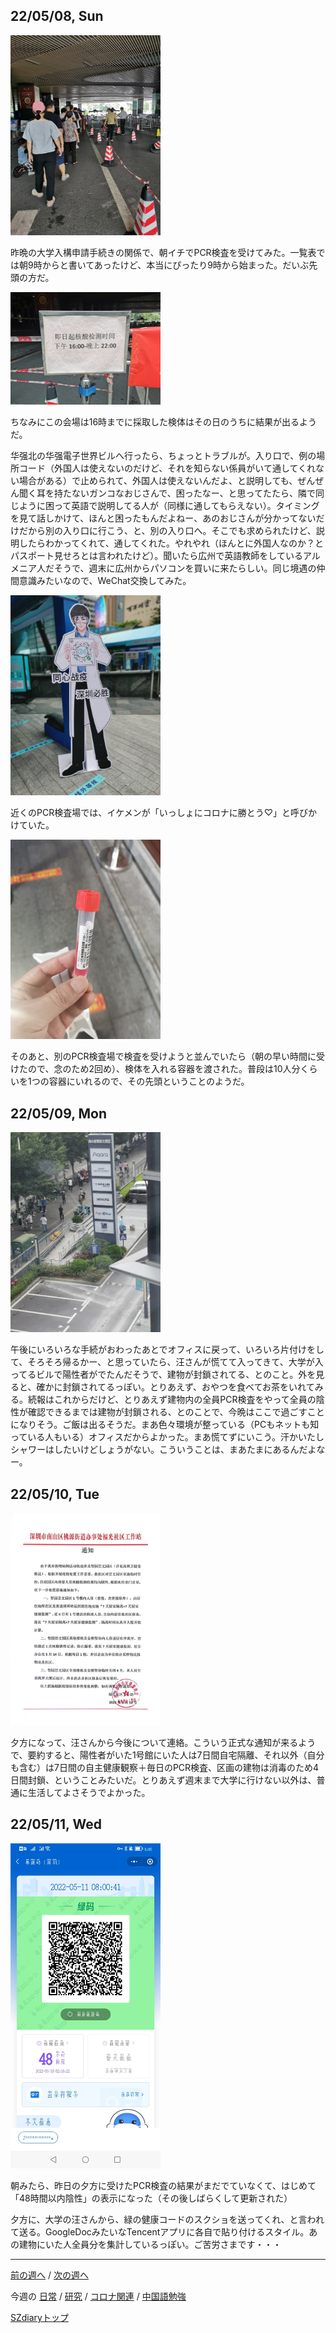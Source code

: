## 22/05/08, Sun

<img src="https://github.com/akita11/SZdiary/blob/main/diary/photo/2022-05-08_09.02.05.jpg" width="240px">

昨晩の大学入構申請手続きの関係で、朝イチでPCR検査を受けてみた。一覧表では朝9時からと書いてあったけど、本当にぴったり9時から始まった。だいぶ先頭の方だ。

<img src="https://github.com/akita11/SZdiary/blob/main/diary/photo/2022-05-08_08.59.24.jpg" width="240px">

ちなみにこの会場は16時までに採取した検体はその日のうちに結果が出るようだ。

华强北の华强電子世界ビルへ行ったら、ちょっとトラブルが。入り口で、例の場所コード（外国人は使えないのだけど、それを知らない係員がいて通してくれない場合がある）で止められて、外国人は使えないんだよ、と説明しても、ぜんぜん聞く耳を持たないガンコなおじさんで、困ったなー、と思ってたたら、隣で同じように困って英語で説明してる人が（同様に通してもらえない）。タイミングを見て話しかけて、ほんと困ったもんだよねー、あのおじさんが分かってないだけだから別の入り口に行こう、と、別の入り口へ。そこでも求められたけど、説明したらわかってくれて、通してくれた。やれやれ（ほんとに外国人なのか？とパスポート見せろとは言われたけど）。聞いたら広州で英語教師をしているアルメニア人だそうで、週末に広州からパソコンを買いに来たらしい。同じ境遇の仲間意識みたいなので、WeChat交換してみた。

<img src="https://github.com/akita11/SZdiary/blob/main/diary/photo/2022-05-08_16.11.01.jpg" width="240px">

近くのPCR検査場では、イケメンが「いっしょにコロナに勝とう♡」と呼びかけていた。

<img src="https://github.com/akita11/SZdiary/blob/main/diary/photo/2022-05-08_17.59.06.jpg" width="240px">

そのあと、別のPCR検査場で検査を受けようと並んでいたら（朝の早い時間に受けたので、念のため2回め）、検体を入れる容器を渡された。普段は10人分くらいを1つの容器にいれるので、その先頭ということのようだ。


## 22/05/09, Mon

<img src="https://github.com/akita11/SZdiary/blob/main/diary/photo/2022-05-09_18.05.06.jpg" width="240px">

午後にいろいろな手続がおわったあとでオフィスに戻って、いろいろ片付けをして、そろそろ帰るかー、と思っていたら、汪さんが慌てて入ってきて、大学が入ってるビルで陽性者がでたんだそうで、建物が封鎖されてる、とのこと。外を見ると、確かに封鎖されてるっぽい。とりあえず、おやつを食べてお茶をいれてみる。続報はこれからだけど、とりあえず建物内の全員PCR検査をやって全員の陰性が確認できるまでは建物が封鎖される、とのことで、今晩はここで過ごすことになりそう。ご飯は出るそうだ。まあ色々環境が整っている（PCもネットも知っている人もいる）オフィスだからよかった。まあ慌てずにいこう。汗かいたしシャワーはしたいけどしょうがない。こういうことは、まあたまにあるんだよなー。


## 22/05/10, Tue

<img src="https://github.com/akita11/SZdiary/blob/main/diary/photo/2022-05-10_17.46.00.jpg" width="240px">

夕方になって、汪さんから今後について連絡。こういう正式な通知が来るようで、要約すると、陽性者がいた1号館にいた人は7日間自宅隔離、それ以外（自分も含む）は7日間の自主健康観察＋毎日のPCR検査、区画の建物は消毒のため4日間封鎖、ということみたいだ。とりあえず週末まで大学に行けない以外は、普通に生活してよさそうでよかった。

## 22/05/11, Wed

<img src="https://github.com/akita11/SZdiary/blob/main/diary/photo/2022-05-11_08.00.39.jpg" width="240px">

朝みたら、昨日の夕方に受けたPCR検査の結果がまだでていなくて、はじめて「48時間以内陰性」の表示になった（その後しばらくして更新された）

夕方に、大学の汪さんから、緑の健康コードのスクショを送ってくれ、と言われて送る。GoogleDocみたいなTencentアプリに各自で貼り付けるスタイル。あの建物にいた人全員分を集計しているっぽい。ご苦労さまです・・・

***

[前の週へ](2205-1.md) /
[次の週へ](2205-3.md)

今週の
[日常](../diary/2205-2.md) /
[研究](../research/2205-2.md) /
[コロナ関連](../covid19/2205-2.md) / 
[中国語勉強](../chinese/2205-2.md)

[SZdiaryトップ](../../README.md)
